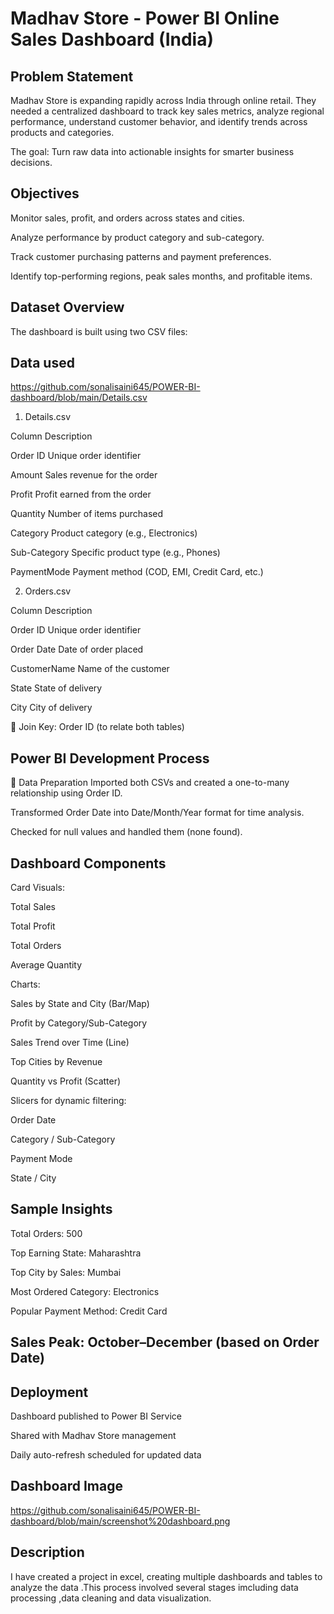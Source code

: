 # Madhav Store - Power BI Online Sales Dashboard (India)

## Problem Statement

Madhav Store is expanding rapidly across India through online retail. They needed a centralized dashboard to track key sales metrics, analyze regional performance, understand customer behavior, and identify trends across products and categories.

The goal: Turn raw data into actionable insights for smarter business decisions.

## Objectives
Monitor sales, profit, and orders across states and cities.

Analyze performance by product category and sub-category.

Track customer purchasing patterns and payment preferences.

Identify top-performing regions, peak sales months, and profitable items.

## Dataset Overview
The dashboard is built using two CSV files:

## Data used 
https://github.com/sonalisaini645/POWER-BI-dashboard/blob/main/Details.csv

1. Details.csv
   
 Column	Description

Order ID	Unique order identifier

Amount	Sales revenue for the order

Profit	Profit earned from the order

Quantity	Number of items purchased

Category	Product category (e.g., Electronics)

Sub-Category	Specific product type (e.g., Phones)

PaymentMode	Payment method (COD, EMI, Credit Card, etc.)

2. Orders.csv

Column	Description

Order ID	Unique order identifier

Order Date	Date of order placed

CustomerName	Name of the customer

State	State of delivery

City	City of delivery

🔗 Join Key: Order ID (to relate both tables)

## Power BI Development Process
🔹 Data Preparation
Imported both CSVs and created a one-to-many relationship using Order ID.

Transformed Order Date into Date/Month/Year format for time analysis.

Checked for null values and handled them (none found).

## Dashboard Components
Card Visuals:

Total Sales

Total Profit

Total Orders

Average Quantity

Charts:

Sales by State and City (Bar/Map)

Profit by Category/Sub-Category

Sales Trend over Time (Line)

Top Cities by Revenue

Quantity vs Profit (Scatter)

Slicers for dynamic filtering:

Order Date

Category / Sub-Category

Payment Mode

State / City

##  Sample Insights
 Total Orders: 500

 Top Earning State: Maharashtra

 Top City by Sales: Mumbai

 Most Ordered Category: Electronics

 Popular Payment Method: Credit Card

## Sales Peak: October–December (based on Order Date)

## Deployment
Dashboard published to Power BI Service

Shared with Madhav Store management

Daily auto-refresh scheduled for updated data
## Dashboard Image
https://github.com/sonalisaini645/POWER-BI-dashboard/blob/main/screenshot%20dashboard.png

## Description
I have created a project in excel, creating multiple dashboards and tables to analyze the data .This process involved several stages imcluding data processing ,data cleaning and data visualization.
